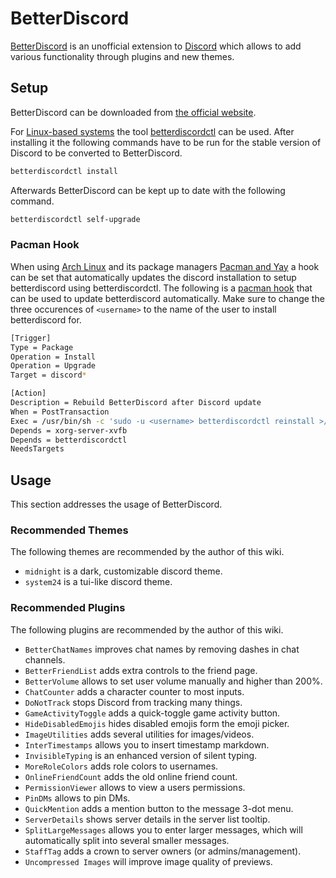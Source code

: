 # BetterDiscord

[BetterDiscord](https://betterdiscord.app) is an unofficial extension to
[Discord](/wiki/discord.md) which allows to add various functionality through plugins and new
themes.

## Setup

BetterDiscord can be downloaded from [the official website](https://betterdiscord.app).

For [Linux-based systems](/wiki/linux.md) the tool
[betterdiscordctl](https://github.com/bb010g/betterdiscordctl) can be used.
After installing it the following commands have to be run for the stable version of Discord to be
converted to BetterDiscord.

```sh
betterdiscordctl install
```

Afterwards BetterDiscord can be kept up to date with the following command.

```sh
betterdiscordctl self-upgrade
```

### Pacman Hook

When using [Arch Linux](/wiki/linux/arch-linux.md) and its package managers
[Pacman and Yay](/wiki/linux/package_manager.md#arch-linux-pacman-and-yay) a hook can be set that
automatically updates the discord installation to setup betterdiscord using betterdiscordctl.
The following is a [pacman hook](/wiki/linux/package_manager.md#hooks) that can be used to update
betterdiscord automatically.
Make sure to change the three occurences of `<username>` to the name of the user to install
betterdiscord for.

```sh
[Trigger]
Type = Package
Operation = Install
Operation = Upgrade
Target = discord*

[Action]
Description = Rebuild BetterDiscord after Discord update
When = PostTransaction
Exec = /usr/bin/sh -c 'sudo -u <username> betterdiscordctl reinstall >/dev/null 2>&1; sudo -u <username> xvfb-run -a discord --help >/dev/null 2>&1; sudo -u <username> betterdiscordctl install >/dev/null 2>&1; true'
Depends = xorg-server-xvfb
Depends = betterdiscordctl
NeedsTargets
```

## Usage

This section addresses the usage of BetterDiscord.

### Recommended Themes

The following themes are recommended by the author of this wiki.

- `midnight` is a dark, customizable discord theme.
- `system24` is a tui-like discord theme.

### Recommended Plugins

The following plugins are recommended by the author of this wiki.

- `BetterChatNames` improves chat names by removing dashes in chat channels.
- `BetterFriendList` adds extra controls to the friend page.
- `BetterVolume` allows to set user volume manually and higher than 200%.
- `ChatCounter` adds a character counter to most inputs.
- `DoNotTrack` stops Discord from tracking many things.
- `GameActivityToggle` adds a quick-toggle game activity button.
- `HideDisabledEmojis` hides disabled emojis form the emoji picker.
- `ImageUtilities` adds several utilities for images/videos.
- `InterTimestamps` allows you to insert timestamp markdown.
- `InvisibleTyping` is an enhanced version of silent typing.
- `MoreRoleColors` adds role colors to usernames.
- `OnlineFriendCount` adds the old online friend count.
- `PermissionViewer` allows to view a users permissions.
- `PinDMs` allows to pin DMs.
- `QuickMention` adds a mention button to the message 3-dot menu.
- `ServerDetails` shows server details in the server list tooltip.
- `SplitLargeMessages` allows you to enter larger messages, which will automatically split into
  several smaller messages.
- `StaffTag` adds a crown to server owners (or admins/management).
- `Uncompressed Images` will improve image quality of previews.
